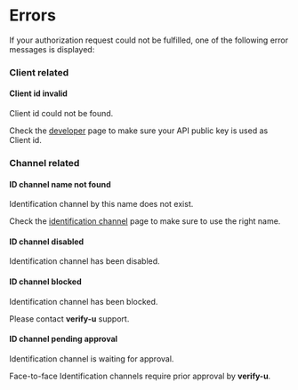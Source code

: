 # Errors

If your authorization request could not be fulfilled, one of the following error messages is displayed:

### Client related <a name="client-related"></a>

#### **Client id invalid**

Client id could not be found.

Check the [developer](https://app.verify-u.com/business/developers) page to make sure your API public key is used as Client id.

### Channel related <a name="channel-related"></a>

#### **ID channel name not found**

Identification channel by this name does not exist.

Check the [identification channel](https://app.verify-u.com/business/channel) page to make sure to use the right name.

#### **ID channel disabled**

Identification channel has been disabled.

#### **ID channel blocked**

Identification channel has been blocked.

Please contact **verify-u** support.

#### **ID channel pending approval**

Identification channel is waiting for approval.

Face-to-face Identification channels require prior approval by **verify-u**.
